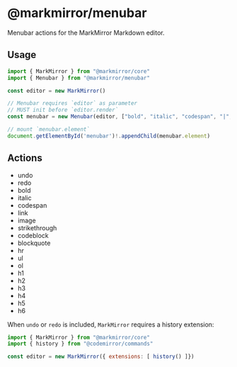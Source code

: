# @markmirror/menubar

Menubar actions for the MarkMirror Markdown editor.

## Usage

```js
import { MarkMirror } from "@markmirror/core"
import { Menubar } from "@markmirror/menubar"

const editor = new MarkMirror()

// Menubar requires `editor` as parameter
// MUST init before `editor.render`
const menubar = new Menubar(editor, ["bold", "italic", "codespan", "|", "ul", "ol", "|", "h1", "h2"])

// mount `menubar.element`
document.getElementById('menubar')!.appendChild(menubar.element)
```

## Actions

- undo
- redo
- bold
- italic
- codespan
- link
- image
- strikethrough
- codeblock
- blockquote
- hr
- ul
- ol
- h1
- h2
- h3
- h4
- h5
- h6

When `undo` or `redo` is included, `MarkMirror` requires a history extension:

```js
import { MarkMirror } from "@markmirror/core"
import { history } from "@codemirror/commands"

const editor = new MarkMirror({ extensions: [ history() ]})
```

